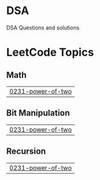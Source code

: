 # DSA
DSA Questions and solutions

<!---LeetCode Topics Start-->
# LeetCode Topics
## Math
|  |
| ------- |
| [0231-power-of-two](https://github.com/pandeygopal/DSA/tree/master/0231-power-of-two) |
## Bit Manipulation
|  |
| ------- |
| [0231-power-of-two](https://github.com/pandeygopal/DSA/tree/master/0231-power-of-two) |
## Recursion
|  |
| ------- |
| [0231-power-of-two](https://github.com/pandeygopal/DSA/tree/master/0231-power-of-two) |
<!---LeetCode Topics End-->